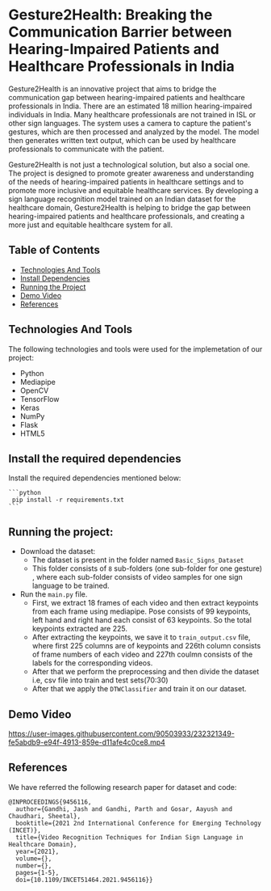# **Gesture2Health: Breaking the Communication Barrier between Hearing-Impaired Patients and Healthcare Professionals in India**

Gesture2Health is an innovative project that aims to bridge the communication gap between hearing-impaired patients and healthcare professionals in India.  There are an estimated 18 million hearing-impaired individuals in India. Many healthcare professionals are not trained in ISL or other sign languages. The system uses a camera to capture the patient's gestures, which are then processed and analyzed by the model. The model then generates written text output, which can be used by healthcare professionals to communicate with the patient. 

Gesture2Health is not just a technological solution, but also a social one. The project is designed to promote greater awareness and understanding of the needs of hearing-impaired patients in healthcare settings and to promote more inclusive and equitable healthcare services. By developing a sign language recognition model trained on an Indian dataset for the healthcare domain, Gesture2Health is helping to bridge the gap between hearing-impaired patients and healthcare professionals, and creating a more just and equitable healthcare system for all.
    
## Table of Contents
* [Technologies And Tools](#technologies-and-tools)
* [Install Dependencies](#install-dependencies)
* [Running the Project](#running-the-project)
* [Demo Video](#demo-video)
* [References](#references)

## Technologies And Tools
The following technologies and tools were used for the implemetation of our project:
- Python
- Mediapipe
- OpenCV
- TensorFlow
- Keras
- NumPy
- Flask
- HTML5

## Install the required dependencies
Install the required dependencies mentioned below:

    ```python
     pip install -r requirements.txt
    ```
## Running the project: 
- Download the dataset:
    - The dataset is present in the folder named `Basic_Signs_Dataset`
    - This folder consists of `8` sub-folders (one sub-folder for one gesture) , where each sub-folder consists of video samples for one sign language to be trained.
 - Run the `main.py` file.
    - First, we extract 18 frames of each video and then extract keypoints from each frame using mediapipe. Pose consists of 99 keypoints, left hand and right hand each consist of 63 keypoints. So the total keypoints extracted are 225.
    - After extracting the keypoints, we save it to `train_output.csv` file, where first 225 columns are of keypoints and 226th column consists of frame numbers of each video and 227th coulmn consists of the labels for the corresponding videos.
    - After that we perform the preprocessing and then divide the dataset i.e, csv file into train and test sets(70:30)
    - After that we apply the `DTWClassifier` and train it on our dataset.
    
## Demo Video
https://user-images.githubusercontent.com/90503933/232321349-fe5abdb9-e94f-4913-859e-d11afe4c0ce8.mp4


## References
We have referred the following research paper for dataset and code:
```
@INPROCEEDINGS{9456116,
  author={Gandhi, Jash and Gandhi, Parth and Gosar, Aayush and Chaudhari, Sheetal},
  booktitle={2021 2nd International Conference for Emerging Technology (INCET)}, 
  title={Video Recognition Techniques for Indian Sign Language in Healthcare Domain}, 
  year={2021},
  volume={},
  number={},
  pages={1-5},
  doi={10.1109/INCET51464.2021.9456116}}
```
